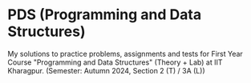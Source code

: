 # PDS (Programming and Data Structures)

My solutions to practice problems, assignments and tests for First Year Course "Programming and Data Structures" (Theory + Lab) at IIT Kharagpur. (Semester: Autumn 2024, Section 2 (T) / 3A (L))
